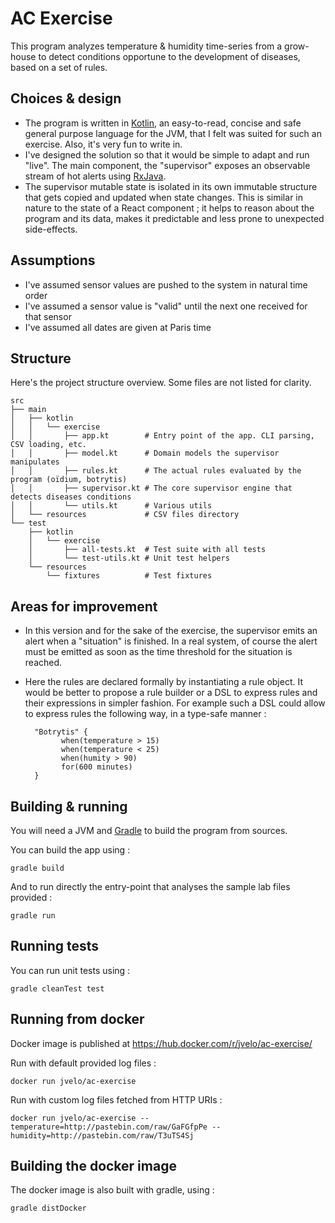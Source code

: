 AC Exercise
===========

This program analyzes temperature & humidity time-series from a grow-house to detect conditions opportune
to the development of diseases, based on a set of rules.

Choices & design
----------------

* The program is written in [Kotlin](https://kotlinlang.org), an easy-to-read, concise and safe general
purpose language for the JVM, that I felt was suited for such an exercise. Also, it's very fun to write in.
* I've designed the solution so that it would be simple to adapt and run "live". The main component,
the "supervisor" exposes an observable stream of hot alerts using [RxJava](https://github.com/ReactiveX/RxJava).
* The supervisor mutable state is isolated in its own immutable structure that gets copied and updated when state
 changes. This is similar in nature to the state of a React component ; it helps to reason about the program and its
 data, makes it predictable and less prone to unexpected side-effects.

Assumptions
-----------

* I've assumed sensor values are pushed to the system in natural time order
* I've assumed a sensor value is "valid" until the next one received for that sensor
* I've assumed all dates are given at Paris time

Structure
---------

Here's the project structure overview. Some files are not listed for clarity.

```
src
├── main
│   ├── kotlin
│   │   └── exercise
│   │       ├── app.kt        # Entry point of the app. CLI parsing, CSV loading, etc.
│   │       ├── model.kt      # Domain models the supervisor manipulates
│   │       ├── rules.kt      # The actual rules evaluated by the program (oïdium, botrytis)
│   │       ├── supervisor.kt # The core supervisor engine that detects diseases conditions
│   │       └── utils.kt      # Various utils
│   └── resources             # CSV files directory
└── test
    ├── kotlin
    │   └── exercise
    │       ├── all-tests.kt  # Test suite with all tests
    │       └── test-utils.kt # Unit test helpers
    └── resources
        └── fixtures          # Test fixtures
```

Areas for improvement
---------------------

* In this version and for the sake of the exercise, the supervisor emits an alert when a "situation"
 is finished. In a real system, of course the alert must be emitted as soon as the time threshold
 for the situation is reached.
* Here the rules are declared formally by instantiating a rule object. It would be better to propose
 a rule builder or a DSL to express rules and their expressions in simpler fashion.
 For example such a DSL could allow to express rules the following way, in a type-safe manner :

        "Botrytis" {
			  when(temperature > 15)
			  when(temperature < 25)
			  when(humity > 90)
			  for(600 minutes)
        }

Building & running
------------------

You will need a JVM and [Gradle](https://gradle.org/gradle-download/) to build the program from sources.

You can build the app using :

```
gradle build
```

And to run directly the entry-point that analyses the sample lab files provided :

```
gradle run
```

Running tests
-------------

You can run unit tests using :

```
gradle cleanTest test
```

Running from docker
-------------------

Docker image is published at https://hub.docker.com/r/jvelo/ac-exercise/

Run with default provided log files :

```
docker run jvelo/ac-exercise
```

Run with custom log files fetched from HTTP URIs :

```
docker run jvelo/ac-exercise --temperature=http://pastebin.com/raw/GaFGfpPe --humidity=http://pastebin.com/raw/T3uTS4Sj
```

Building the docker image
-------------------------

The docker image is also built with gradle, using :

```
gradle distDocker
```
